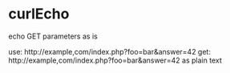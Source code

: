 # curlEcho
echo GET parameters as is

use: http://example,com/index.php?foo=bar&answer=42
get: http://example,com/index.php?foo=bar&answer=42 as plain text